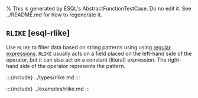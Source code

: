 % This is generated by ESQL's AbstractFunctionTestCase. Do no edit it. See ../README.md for how to regenerate it.

## `RLIKE` [esql-rlike]

Use `RLIKE` to filter data based on string patterns using using [regular expressions](/reference/query-languages/regexp-syntax.md). `RLIKE` usually acts on a field placed on the left-hand side of the operator, but it can also act on a constant (literal) expression. The right-hand side of the operator represents the pattern.


:::{include} ../types/rlike.md
:::

:::{include} ../examples/rlike.md
:::
